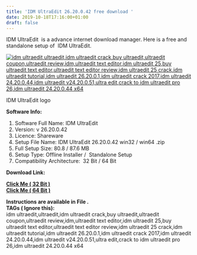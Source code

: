 ```yaml
---
title: 'IDM UltraEdit 26.20.0.42 free download '
date: 2019-10-18T17:16:00+01:00
draft: false
---
```


IDM UltraEdit  is a advance internet download manager. Here is a free and standalone setup of  IDM UltraEdit.  
  
  
  

[![idm ultraedit,ultraedit,idm ultraedit crack,buy ultraedit,ultraedit coupon,ultraedit review,idm,ultraedit text editor,idm ultraedit 25,buy ultraedit text editor,ultraedit text editor review,idm ultraedit 25 crack,idm ultraedit tutorial,idm ultraedit 26.20.0.1,idm ultraedit crack 2017,idm ultraedit 24.20.0.44,idm ultraedit v24.20.0.51,ultra edit,crack to idm ultraedit pro 26,idm ultraedit 24.20.0.44 x64](https://1.bp.blogspot.com/-W860Ourf_es/XanlFW67kII/AAAAAAAAAh8/Hbm0ZNr0_ycSXQoHHbFRA1qB6ddH7tHGwCLcBGAsYHQ/s320/logo%2Bframe1.jpg "idm ultraedit,ultraedit,idm ultraedit crack,buy ultraedit,ultraedit coupon,ultraedit review,idm,ultraedit text editor,idm ultraedit 25,buy ultraedit text editor,ultraedit text editor review,idm ultraedit 25 crack,idm ultraedit tutorial,idm ultraedit 26.20.0.1,idm ultraedit crack 2017,idm ultraedit 24.20.0.44,idm ultraedit v24.20.0.51,ultra edit,crack to idm ultraedit pro 26,idm ultraedit 24.20.0.44 x64")](https://1.bp.blogspot.com/-W860Ourf_es/XanlFW67kII/AAAAAAAAAh8/Hbm0ZNr0_ycSXQoHHbFRA1qB6ddH7tHGwCLcBGAsYHQ/s1600/logo%2Bframe1.jpg)

IDM UltraEdit logo

  

  

  

**Software Info:**

1.  Software Full Name: IDM UltraEdit
2.  Version: v 26.20.0.42 
3.  Licence: Shareware  
4.  Setup File Name: IDM UltraEdit 26.20.0.42 win32 / win64 .zip
5.  Full Setup Size: 80.8 / 87.6 MB
6.  Setup Type: Offline Installer /  Standalone Setup
7.  Compatibility Architecture:  32 Bit / 64 Bit 

**Download Link:**

**[Click Me ( 32 Bit )](https://mega.nz/#!UFU2QYJZ!SfB_dj98tzrVC2DoBRykixirsj2VFyEFrpoqFxxpOKM)**  
**[Click Me ( 64 Bit )](https://mega.nz/#!kFFgwKYJ!CjriPBoKbcwSQrmXL5c2CN8_YC6PH-LILLKV6fZdR34)**  
  
**Instructions are available in File .**  
**TAGs ( Ignore this):**  
idm ultraedit,ultraedit,idm ultraedit crack,buy ultraedit,ultraedit coupon,ultraedit review,idm,ultraedit text editor,idm ultraedit 25,buy ultraedit text editor,ultraedit text editor review,idm ultraedit 25 crack,idm ultraedit tutorial,idm ultraedit 26.20.0.1,idm ultraedit crack 2017,idm ultraedit 24.20.0.44,idm ultraedit v24.20.0.51,ultra edit,crack to idm ultraedit pro 26,idm ultraedit 24.20.0.44 x64